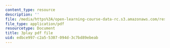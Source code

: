 ```yaml
---
content_type: resource
description: ''
file: /media/https%3A/open-learning-course-data-rc.s3.amazonaws.com/res-ll-005-mathematics-of-big-data-and-machine-learning-january-iap-2020/edbce997c2a55307094d3c7bd89ebeab_P5SjikeOHr0.pdf
file_type: application/pdf
resourcetype: Document
title: 3play pdf file
uid: edbce997-c2a5-5307-094d-3c7bd89ebeab
---
```

